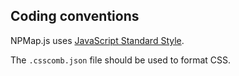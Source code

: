 ## Coding conventions

NPMap.js uses [JavaScript Standard Style](https://github.com/feross/standard).

The `.csscomb.json` file should be used to format CSS.
